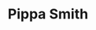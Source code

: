 ---
title: Pippa Smith
position: 11
job-title: Assistant Producer
email: pippa.smith@we-are-novel.com
---
